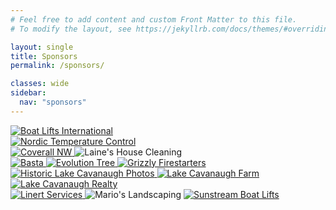 ```yaml
---
# Feel free to add content and custom Front Matter to this file.
# To modify the layout, see https://jekyllrb.com/docs/themes/#overriding-theme-defaults

layout: single
title: Sponsors
permalink: /sponsors/

classes: wide
sidebar:
  nav: "sponsors"
---
```

<link rel="stylesheet" href="../styles.css">

<div>
  <a href="http://www.boatliftsintl.com" target="_blank">
    <img class="ad_full_page" src="/_lfs/images/advertising/boat_lifts_Int.png" alt="Boat Lifts International">
  </a>
</div>

<div>
  <a href="https://www.nordictempcontrol.com/" target="_blank">
    <img class="ad_full_page" src="/_lfs/images/advertising/nordic_temp_control.png" alt="Nordic Temperature Control">
  </a>
</div>

<div>
  <a href="mailto:info@coverallnw.com">
    <img class="ad_half_page" src="/_lfs/images/advertising/coverall_nw.png" alt="Coverall NW">
  </a>
  <img class="ad_half_page" src="/_lfs/images/advertising/laine_house_cleaning.jpeg" alt="Laine's House Cleaning">
</div>

<div>
  <a href="https://bastaboatlifts.com/" target="_blank">
    <img class="ad_large" src="/_lfs/images/advertising/basta.png" alt="Basta">
  </a>

  <a href="mailto:evolutiontreeexpertsllc@yahoo.com">
    <img class="ad_large" src="/_lfs/images/advertising/evolution_tree.png" alt="Evolution Tree">
  </a>

  <a href="https://www.grizfirestarters.com/" target="_blank">
    <img class="ad_large" src="/_lfs/images/advertising/grizzly_firestarters.jpg" alt="Grizzly Firestarters">
  </a>
</div>

<div>
  <a href="mailto:kurtwood@yahoo.com">
    <img class="ad_large" src="/_lfs/images/advertising/kurt-w.png" alt="Historic Lake Cavanaugh Photos">
  </a>

  <a href="https://lakecavanaughfarm.com" target="_blank">
    <img class="ad_large" src="/_lfs/images/advertising/Lake-Cav-Farm-New.jpg" alt="Lake Cavanaugh Farm">
  </a>

  <a href="https://lakecavrealty.com/" target="_blank">
    <img class="ad_large" src="/_lfs/images/advertising/chriest_realty.png" alt="Lake Cavanaugh Realty">
  </a>
</div>

<div>
  <a href="mailto:brett_linert@frontier.com">
    <img class="ad_large" src="/_lfs/images/advertising/linert_services.png" alt="Linert Services">
  </a>

  <img class="ad_large" src="/_lfs/images/advertising/marios_land.jpg" alt="Mario's Landscaping">

  <a href="https://sunstreamboatlifts.com" target="_blank">
    <img class="ad_large" src="/_lfs/images/advertising/sun_stream.jpg" alt="Sunstream Boat Lifts">
  </a>
</div>